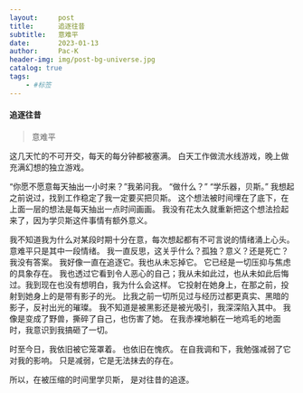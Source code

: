 ```yaml
---
layout:     post
title:      追逐往昔
subtitle:   意难平
date:       2023-01-13
author:     Pac-K
header-img: img/post-bg-universe.jpg
catalog: true
tags:
    - #标签
---
```


#### 追逐往昔

> 意难平

这几天忙的不可开交，每天的每分钟都被塞满。
白天工作做流水线游戏，晚上做充满幻想的独立游戏。

“你愿不愿意每天抽出一小时来？”我弟问我。
“做什么？”
“学乐器，贝斯。”
我想起之前说过，找到工作稳定了我一定要买把贝斯。
这个想法被时间埋在了底下，在上面一层的想法是每天抽出一点时间画画。
我没有花太久就重新把这个想法捡起来了，因为学贝斯这件事情有额外意义。

我不知道我为什么对某段时期十分在意，每次想起都有不可言说的情绪涌上心头。
意难平只是其中一段情绪。
我一直反思，这关乎什么？孤独？意义？还是死亡？我没有答案。
我好像一直在追逐它。我也从未忘掉它。
它已经是一切压抑与焦虑的具象存在。
我也透过它看到令人恶心的自己；我从未如此过，也从未如此后悔过。我到现在也没有想明白，我为什么会这样。
它投射在她身上，在那之前，投射到她身上的是带有影子的光。
比我之前一切所见过与经历过都更真实、黑暗的影子，反衬出光的璀璨。
我不知道是被黑影还是被光吸引，我深深陷入其中。
我像是变成了野兽，撕碎了自己，也伤害了她。
在我赤裸地躺在一地鸡毛的地面时，我意识到我搞砸了一切。

时至今日，我依旧被它笼罩着。
也依旧在愧疚。
在自我调和下，我勉强减弱了它对我的影响。
只是减弱，它是无法抹去的存在。

所以，在被压缩的时间里学贝斯，
是对往昔的追逐。

<!-- 分割线 -->
<!-- &emsp;

***

&emsp; -->
